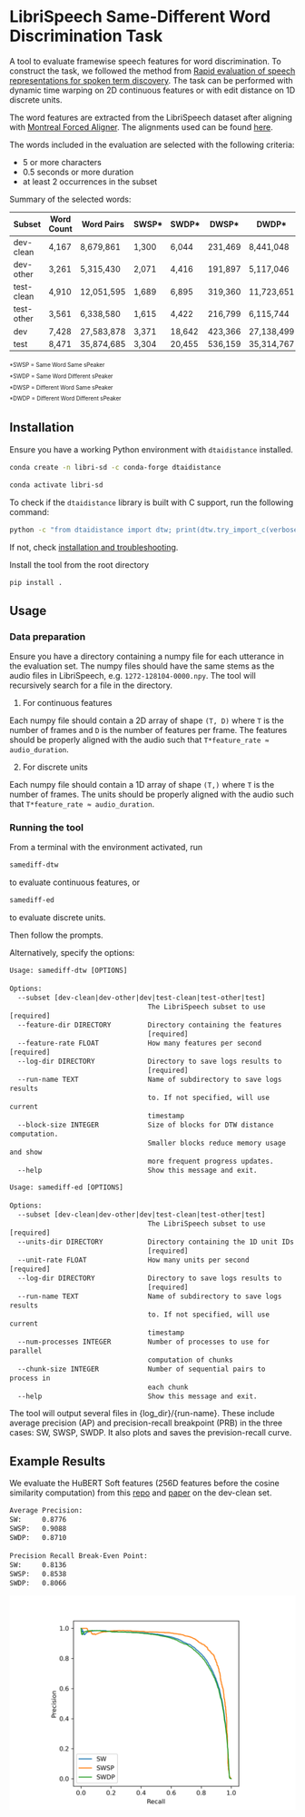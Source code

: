 # LibriSpeech Same-Different Word Discrimination Task

A tool to evaluate framewise speech features for word discrimination. To construct the task, we followed the method from [Rapid evaluation of speech representations for spoken term discovery](https://www.isca-speech.org/archive/interspeech_2011/carlin11_interspeech.html). The task can be performed with dynamic time warping on 2D continuous features or with edit distance on 1D discrete units.

The word features are extracted from the LibriSpeech dataset after aligning with [Montreal Forced Aligner](https://montreal-forced-aligner.readthedocs.io/). The alignments used can be found [here](https://github.com/nicolvisser/librispeech-samediff/releases/tag/v0.1).

The words included in the evaluation are selected with the following criteria:

- 5 or more characters
- 0.5 seconds or more duration
- at least 2 occurrences in the subset

Summary of the selected words:

| Subset     | Word Count | Word Pairs | SWSP\* | SWDP\* | DWSP\*  | DWDP\*     |
| ---------- | ---------- | ---------- | ------ | ------ | ------- | ---------- |
| dev-clean  | 4,167      | 8,679,861  | 1,300  | 6,044  | 231,469 | 8,441,048  |
| dev-other  | 3,261      | 5,315,430  | 2,071  | 4,416  | 191,897 | 5,117,046  |
| test-clean | 4,910      | 12,051,595 | 1,689  | 6,895  | 319,360 | 11,723,651 |
| test-other | 3,561      | 6,338,580  | 1,615  | 4,422  | 216,799 | 6,115,744  |
| dev        | 7,428      | 27,583,878 | 3,371  | 18,642 | 423,366 | 27,138,499 |
| test       | 8,471      | 35,874,685 | 3,304  | 20,455 | 536,159 | 35,314,767 |

<sup><sub>
*SWSP = Same Word Same sPeaker<br>
*SWDP = Same Word Different sPeaker<br>
*DWSP = Different Word Same sPeaker<br>
*DWDP = Different Word Different sPeaker
</sub></sup>

## Installation

Ensure you have a working Python environment with `dtaidistance` installed.

```bash
conda create -n libri-sd -c conda-forge dtaidistance
```

```bash
conda activate libri-sd
```

To check if the `dtaidistance` library is built with C support, run the following command:

```bash
python -c "from dtaidistance import dtw; print(dtw.try_import_c(verbose=True))"
```

If not, check [installation and troubleshooting](https://dtaidistance.readthedocs.io/en/latest/usage/installation.html).

Install the tool from the root directory

```bash
pip install .
```

## Usage

### Data preparation

Ensure you have a directory containing a numpy file for each utterance in the evaluation set. The numpy files should have the same stems as the audio files in LibriSpeech, e.g. `1272-128104-0000.npy`. The tool will recursively search for a file in the directory.

1. For continuous features

Each numpy file should contain a 2D array of shape `(T, D)` where `T` is the number of frames and `D` is the number of features per frame. The features should be properly aligned with the audio such that `T*feature_rate ≈ audio_duration`.

2. For discrete units

Each numpy file should contain a 1D array of shape `(T,)` where `T` is the number of frames. The units should be properly aligned with the audio such that `T*feature_rate ≈ audio_duration`.

### Running the tool

From a terminal with the environment activated, run

```bash
samediff-dtw
```

to evaluate continuous features, or

```bash
samediff-ed
```
to evaluate discrete units.

Then follow the prompts.

Alternatively, specify the options:

```
Usage: samediff-dtw [OPTIONS]

Options:
  --subset [dev-clean|dev-other|dev|test-clean|test-other|test]
                                  The LibriSpeech subset to use  [required]
  --feature-dir DIRECTORY         Directory containing the features
                                  [required]
  --feature-rate FLOAT            How many features per second  [required]
  --log-dir DIRECTORY             Directory to save logs results to
                                  [required]
  --run-name TEXT                 Name of subdirectory to save logs results
                                  to. If not specified, will use current
                                  timestamp
  --block-size INTEGER            Size of blocks for DTW distance computation.
                                  Smaller blocks reduce memory usage and show
                                  more frequent progress updates.
  --help                          Show this message and exit.
```

```
Usage: samediff-ed [OPTIONS]

Options:
  --subset [dev-clean|dev-other|dev|test-clean|test-other|test]
                                  The LibriSpeech subset to use  [required]
  --units-dir DIRECTORY           Directory containing the 1D unit IDs
                                  [required]
  --unit-rate FLOAT               How many units per second  [required]
  --log-dir DIRECTORY             Directory to save logs results to
                                  [required]
  --run-name TEXT                 Name of subdirectory to save logs results
                                  to. If not specified, will use current
                                  timestamp
  --num-processes INTEGER         Number of processes to use for parallel
                                  computation of chunks
  --chunk-size INTEGER            Number of sequential pairs to process in
                                  each chunk
  --help                          Show this message and exit.
```

The tool will output several files in {log_dir}/{run-name}. These include average precision (AP) and precision-recall breakpoint (PRB) in the three cases: SW, SWSP, SWDP. It also plots and saves the prevision-recall curve.

## Example Results

We evaluate the HuBERT Soft features (256D features before the cosine similarity computation) from this [repo](https://github.com/bshall/hubert) and [paper](https://ieeexplore.ieee.org/abstract/document/9746484) on the dev-clean set.

```
Average Precision:
SW:     0.8776
SWSP:   0.9088
SWDP:   0.8710

Precision Recall Break-Even Point:
SW:     0.8136
SWSP:   0.8538
SWDP:   0.8066
```

![precision recall curve example](./hubert-bshall-soft-dev-clean.png)
